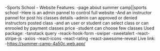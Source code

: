 -Sports School -<link rel="icon" type="image/svg+xml" href="/logo.jpg" />
Website Features:
-page about summer camp||sports school
-Here is an admin pannel to control full website
-And an instructor pannel for post his classes details
-admin can approved or denied instructors posted class
-and an user or student can select class or can enrooled by payment classes price
-student can choose few classes
Used package:
-tanstack query
-reack-hook-form
-swiper
-sweetalert
-react-stripe-js
-axios
-react-icons
-react-rating
-react-awesome-reveal
Live link: -https://summer-camp-4a50c.web.app/
